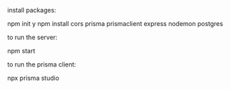 install packages:

npm init y 
npm install cors prisma prismaclient express nodemon postgres

to run the server:

npm start

to run the prisma client:

npx prisma studio
